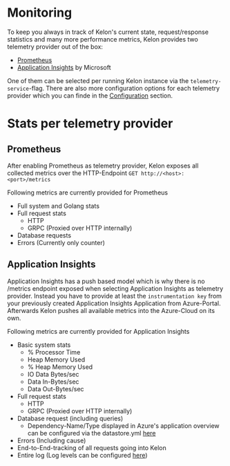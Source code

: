 # Monitoring

To keep you always in track of Kelon's current state, request/response statistics and many more performance metrics, Kelon provides two telemetry provider out of the box:

- [Prometheus](https://prometheus.io/)
- [Application Insights](https://docs.microsoft.com/de-de/azure/azure-monitor/app/app-insights-overview) by Microsoft

One of them can be selected per running Kelon instance via the `telemetry-service`-flag. There are also more configuration options for each telemetry provider which you can finde in the [Configuration](/operations/Configuration#telemetry) section.

# Stats per telemetry provider

## Prometheus

After enabling Prometheus as telemetry provider, Kelon exposes all collected metrics over the HTTP-Endpoint `GET http://<host>:<port>/metrics`

Following metrics are currently provided for Prometheus

- Full system and Golang stats
- Full request stats
  - HTTP
  - GRPC (Proxied over HTTP internally)
- Database requests
- Errors (Currently only counter)

## Application Insights

Application Insights has a push based model which is why there is no /metrics endpoint exposed when selecting Application Insights as telemetry provider. Instead you have to provide at least the `instrumentation key` from your previously created Application Insights Application from Azure-Portal. Afterwards Kelon pushes all available metrics into the Azure-Cloud on its own.

Following metrics are currently provided for Application Insights

- Basic system stats
    - % Processor Time
    - Heap Memory Used
    - % Heap Memory Used
    - IO Data Bytes/sec
    - Data In-Bytes/sec
    - Data Out-Bytes/sec
- Full request stats
    - HTTP
    - GRPC (Proxied over HTTP internally)
- Database request (including queries)
    - Dependency-Name/Type displayed in Azure's application overview can be configured via the datastore.yml [here](/operations/Configuration#datastoreyml)
- Errors (Including cause)
- End-to-End-tracking of all requests going into Kelon
- Entire log (Log levels can be configured [here](/operations/Configuration/#application-insights))